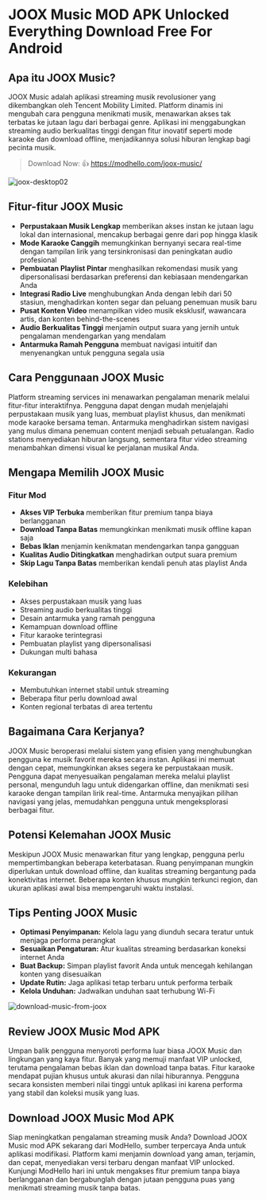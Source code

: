 # JOOX Music MOD APK Unlocked Everything Download Free For Android

## Apa itu JOOX Music?

JOOX Music adalah aplikasi streaming musik revolusioner yang dikembangkan oleh Tencent Mobility Limited. Platform dinamis ini mengubah cara pengguna menikmati musik, menawarkan akses tak terbatas ke jutaan lagu dari berbagai genre. Aplikasi ini menggabungkan streaming audio berkualitas tinggi dengan fitur inovatif seperti mode karaoke dan download offline, menjadikannya solusi hiburan lengkap bagi pecinta musik.

>Download Now: 👍 https://modhello.com/joox-music/

![joox-desktop02](https://github.com/user-attachments/assets/779d977b-42b8-4065-9124-804b3c944a66)


## Fitur-fitur JOOX Music

* **Perpustakaan Musik Lengkap** memberikan akses instan ke jutaan lagu lokal dan internasional, mencakup berbagai genre dari pop hingga klasik
* **Mode Karaoke Canggih** memungkinkan bernyanyi secara real-time dengan tampilan lirik yang tersinkronisasi dan peningkatan audio profesional
* **Pembuatan Playlist Pintar** menghasilkan rekomendasi musik yang dipersonalisasi berdasarkan preferensi dan kebiasaan mendengarkan Anda
* **Integrasi Radio Live** menghubungkan Anda dengan lebih dari 50 stasiun, menghadirkan konten segar dan peluang penemuan musik baru
* **Pusat Konten Video** menampilkan video musik eksklusif, wawancara artis, dan konten behind-the-scenes
* **Audio Berkualitas Tinggi** menjamin output suara yang jernih untuk pengalaman mendengarkan yang mendalam
* **Antarmuka Ramah Pengguna** membuat navigasi intuitif dan menyenangkan untuk pengguna segala usia

## Cara Penggunaan JOOX Music

Platform streaming services ini menawarkan pengalaman menarik melalui fitur-fitur interaktifnya. Pengguna dapat dengan mudah menjelajahi perpustakaan musik yang luas, membuat playlist khusus, dan menikmati mode karaoke bersama teman. Antarmuka menghadirkan sistem navigasi yang mulus dimana penemuan content menjadi sebuah petualangan. Radio stations menyediakan hiburan langsung, sementara fitur video streaming menambahkan dimensi visual ke perjalanan musikal Anda.

## Mengapa Memilih JOOX Music

### Fitur Mod
* **Akses VIP Terbuka** memberikan fitur premium tanpa biaya berlangganan
* **Download Tanpa Batas** memungkinkan menikmati musik offline kapan saja
* **Bebas Iklan** menjamin kenikmatan mendengarkan tanpa gangguan
* **Kualitas Audio Ditingkatkan** menghadirkan output suara premium
* **Skip Lagu Tanpa Batas** memberikan kendali penuh atas playlist Anda

### Kelebihan
* Akses perpustakaan musik yang luas
* Streaming audio berkualitas tinggi
* Desain antarmuka yang ramah pengguna
* Kemampuan download offline
* Fitur karaoke terintegrasi
* Pembuatan playlist yang dipersonalisasi
* Dukungan multi bahasa

### Kekurangan
* Membutuhkan internet stabil untuk streaming
* Beberapa fitur perlu download awal
* Konten regional terbatas di area tertentu

## Bagaimana Cara Kerjanya?

JOOX Music beroperasi melalui sistem yang efisien yang menghubungkan pengguna ke musik favorit mereka secara instan. Aplikasi ini memuat dengan cepat, memungkinkan akses segera ke perpustakaan musik. Pengguna dapat menyesuaikan pengalaman mereka melalui playlist personal, mengunduh lagu untuk didengarkan offline, dan menikmati sesi karaoke dengan tampilan lirik real-time. Antarmuka menyajikan pilihan navigasi yang jelas, memudahkan pengguna untuk mengeksplorasi berbagai fitur.

## Potensi Kelemahan JOOX Music

Meskipun JOOX Music menawarkan fitur yang lengkap, pengguna perlu mempertimbangkan beberapa keterbatasan. Ruang penyimpanan mungkin diperlukan untuk download offline, dan kualitas streaming bergantung pada konektivitas internet. Beberapa konten khusus mungkin terkunci region, dan ukuran aplikasi awal bisa mempengaruhi waktu instalasi.

## Tips Penting JOOX Music

* **Optimasi Penyimpanan:** Kelola lagu yang diunduh secara teratur untuk menjaga performa perangkat
* **Sesuaikan Pengaturan:** Atur kualitas streaming berdasarkan koneksi internet Anda
* **Buat Backup:** Simpan playlist favorit Anda untuk mencegah kehilangan konten yang disesuaikan
* **Update Rutin:** Jaga aplikasi tetap terbaru untuk performa terbaik
* **Kelola Unduhan:** Jadwalkan unduhan saat terhubung Wi-Fi

![download-music-from-joox](https://github.com/user-attachments/assets/040a68e4-23b7-4ff5-9ce3-c56615f801e4)


## Review JOOX Music Mod APK

Umpan balik pengguna menyoroti performa luar biasa JOOX Music dan lingkungan yang kaya fitur. Banyak yang memuji manfaat VIP unlocked, terutama pengalaman bebas iklan dan download tanpa batas. Fitur karaoke mendapat pujian khusus untuk akurasi dan nilai hiburannya. Pengguna secara konsisten memberi nilai tinggi untuk aplikasi ini karena performa yang stabil dan koleksi musik yang luas.

## Download JOOX Music Mod APK

Siap meningkatkan pengalaman streaming musik Anda? Download JOOX Music mod APK sekarang dari ModHello, sumber terpercaya Anda untuk aplikasi modifikasi. Platform kami menjamin download yang aman, terjamin, dan cepat, menyediakan versi terbaru dengan manfaat VIP unlocked. Kunjungi ModHello hari ini untuk mengakses fitur premium tanpa biaya berlangganan dan bergabunglah dengan jutaan pengguna puas yang menikmati streaming musik tanpa batas.

